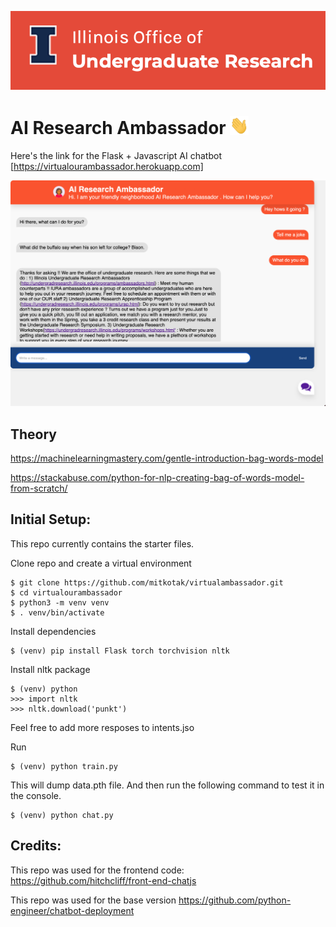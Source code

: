 
![Alt text](images/ourlogo.png?raw=true "Title")

# AI Research Ambassador <img src="https://raw.githubusercontent.com/ABSphreak/ABSphreak/master/gifs/Hi.gif" width="30px">

Here's the link for the Flask + Javascript AI chatbot [https://virtualourambassador.herokuapp.com] 

![Alt text](images/virtualourambassador_demo.png?raw=true "Title")

## Theory

https://machinelearningmastery.com/gentle-introduction-bag-words-model

https://stackabuse.com/python-for-nlp-creating-bag-of-words-model-from-scratch/

## Initial Setup:
This repo currently contains the starter files.

Clone repo and create a virtual environment
```
$ git clone https://github.com/mitkotak/virtualambassador.git
$ cd virtualourambassador
$ python3 -m venv venv
$ . venv/bin/activate
```
Install dependencies
```
$ (venv) pip install Flask torch torchvision nltk
```
Install nltk package
```
$ (venv) python
>>> import nltk
>>> nltk.download('punkt')
```
Feel free to add more resposes to intents.jso

Run
```
$ (venv) python train.py
```
This will dump data.pth file. And then run
the following command to test it in the console.
```
$ (venv) python chat.py
```


## Credits:
This repo was used for the frontend code:
https://github.com/hitchcliff/front-end-chatjs

This repo was used for the base version
https://github.com/python-engineer/chatbot-deployment
